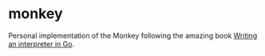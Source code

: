 # monkey

Personal implementation of the Monkey following the amazing book [Writing an interpreter in Go](https://interpreterbook.com/).
